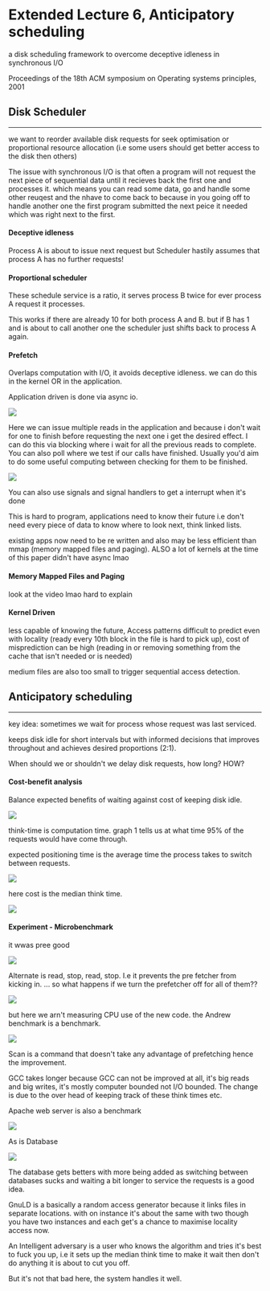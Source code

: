 # Extended Lecture 6, Anticipatory scheduling
a disk scheduling framework to overcome deceptive idleness in synchronous I/O

Proceedings of the 18th ACM symposium on Operating systems principles, 2001

## Disk Scheduler
---

we want to reorder available disk requests for seek optimisation or proportional resource allocation (i.e some users should get better access to the disk then others)

The issue with synchronous I/O is that often a program will not request the next piece of sequential data until it recieves back the first one and processes it. which means you can read some data, go and handle some other reuqest and the nhave to come back to because in you going off to handle another one the first program submitted the next peice it needed which was right next to the first. 

#### Deceptive idleness

Process A is about to issue next request but Scheduler hastily assumes that process A has no further requests!

#### Proportional scheduler

These schedule service is a ratio, it serves process B twice for ever process A request it processes. 

This works if there are already 10 for both process A and B. but if B has 1 and is about to call another one the scheduler just shifts back to process A again. 

#### Prefetch

Overlaps computation with I/O, it avoids deceptive idleness. 
we can do this in the kernel OR in the application. 

Application driven is done via async io. 

<img src="D_1.png" style="400px">

Here we can issue multiple reads in the application and because i don't wait for one to finish before requesting the next one i get the desired effect. I can do this via blocking where i wait for all the previous reads to complete. You can also poll where we test if our calls have finished. Usually you'd aim to do some useful computing between checking for them to be finished. 

<img src="D_2.png" style="400px">

You can also use signals and signal handlers to get a interrupt when it's done

This is hard to program, applications need to know their future i.e don't need every piece of data to know where to look next, think linked lists. 

existing apps now need to be re written and also may be less efficient than mmap (memory mapped files and paging). ALSO a lot of kernels at the time of this paper didn't have async lmao

#### Memory Mapped Files and Paging

look at the video lmao hard to explain

#### Kernel Driven

less capable of knowing the future, Access patterns difficult to predict even with locality (ready every 10th block in the file is hard to pick up), cost of misprediction can be high (reading in or removing something from the cache that isn't needed or is needed) 

medium files are also too small to trigger sequential access detection. 

## Anticipatory scheduling
---

key idea: sometimes we wait for process whose request was last serviced. 

keeps disk idle for short intervals but with informed decisions that improves throughout and achieves desired proportions (2:1).

When should we or shouldn't we delay disk requests, how long? HOW?

#### Cost-benefit analysis

Balance expected benefits of waiting against cost of keeping disk idle. 

<img src="D_3.png" style="400px">

think-time is computation time. graph 1 tells us at what time 95% of the requests would have come through. 

expected positioning time is the average time the process takes to switch between requests. 

<img src="D_4.png" style="400px">

here cost is the median think time. 

<img src="D_5.png" style="400px">

#### Experiment - Microbenchmark

it wwas pree good

<img src="D_6.png" style="400px">

Alternate is read, stop, read, stop. I.e it prevents the pre fetcher from kicking in. ... so what happens if we turn the prefetcher off for all of them??

<img src="D_7.png" style="400px">

but here we arn't measuring CPU use of the new code. the Andrew benchmark is a benchmark. 

<img src="D_8.png" style="400px">

Scan is a command that doesn't take any advantage of prefetching hence the improvement. 

GCC takes longer because GCC can not be improved at all, it's big reads and big writes, it's mostly computer bounded not I/O bounded. The change is due to the over head of keeping track of these think times etc. 

Apache web server is also a benchmark 

<img src="D_9.png" style="400px">

As is Database

<img src="D_10.png" style="400px">

The database gets betters with more being added as switching between databases sucks and waiting a bit longer to service the requests is a good idea. 

GnuLD is a basically a random access generator because it links files in separate locations. with on instance it's about the same with two though you have two instances and each get's a chance to maximise locality access now. 

An Intelligent adversary is a user who knows the algorithm and tries it's best to fuck you up, i.e it sets up the median think time to make it wait then don't do anything it is about to cut you off. 

But it's not that bad here, the system handles it well. 








